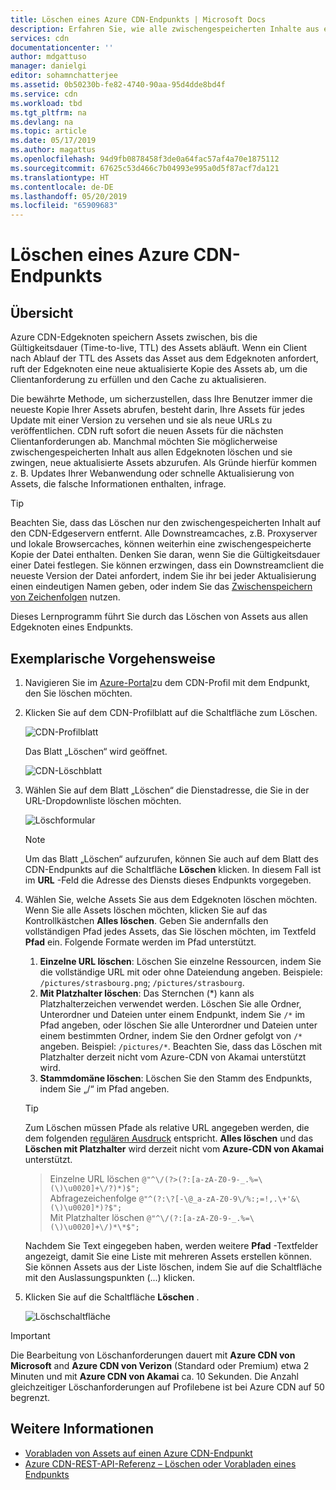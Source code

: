 ```yaml
---
title: Löschen eines Azure CDN-Endpunkts | Microsoft Docs
description: Erfahren Sie, wie alle zwischengespeicherten Inhalte aus einem Azure CDN-Endpunkt gelöscht werden.
services: cdn
documentationcenter: ''
author: mdgattuso
manager: danielgi
editor: sohamnchatterjee
ms.assetid: 0b50230b-fe82-4740-90aa-95d4dde8bd4f
ms.service: cdn
ms.workload: tbd
ms.tgt_pltfrm: na
ms.devlang: na
ms.topic: article
ms.date: 05/17/2019
ms.author: magattus
ms.openlocfilehash: 94d9fb0878458f3de0a64fac57af4a70e1875112
ms.sourcegitcommit: 67625c53d466c7b04993e995a0d5f87acf7da121
ms.translationtype: HT
ms.contentlocale: de-DE
ms.lasthandoff: 05/20/2019
ms.locfileid: "65909683"
---
```

# <a name="purge-an-azure-cdn-endpoint"></a>Löschen eines Azure CDN-Endpunkts
## <a name="overview"></a>Übersicht
Azure CDN-Edgeknoten speichern Assets zwischen, bis die Gültigkeitsdauer (Time-to-live, TTL) des Assets abläuft.  Wenn ein Client nach Ablauf der TTL des Assets das Asset aus dem Edgeknoten anfordert, ruft der Edgeknoten eine neue aktualisierte Kopie des Assets ab, um die Clientanforderung zu erfüllen und den Cache zu aktualisieren.

Die bewährte Methode, um sicherzustellen, dass Ihre Benutzer immer die neueste Kopie Ihrer Assets abrufen, besteht darin, Ihre Assets für jedes Update mit einer Version zu versehen und sie als neue URLs zu veröffentlichen.  CDN ruft sofort die neuen Assets für die nächsten Clientanforderungen ab.  Manchmal möchten Sie möglicherweise zwischengespeicherten Inhalt aus allen Edgeknoten löschen und sie zwingen, neue aktualisierte Assets abzurufen.  Als Gründe hierfür kommen z. B. Updates Ihrer Webanwendung oder schnelle Aktualisierung von Assets, die falsche Informationen enthalten, infrage.

> [!TIP]
> Beachten Sie, dass das Löschen nur den zwischengespeicherten Inhalt auf den CDN-Edgeservern entfernt.  Alle Downstreamcaches, z.B. Proxyserver und lokale Browsercaches, können weiterhin eine zwischengespeicherte Kopie der Datei enthalten.  Denken Sie daran, wenn Sie die Gültigkeitsdauer einer Datei festlegen.  Sie können erzwingen, dass ein Downstreamclient die neueste Version der Datei anfordert, indem Sie ihr bei jeder Aktualisierung einen eindeutigen Namen geben, oder indem Sie das [Zwischenspeichern von Zeichenfolgen](cdn-query-string.md) nutzen.  
> 
> 

Dieses Lernprogramm führt Sie durch das Löschen von Assets aus allen Edgeknoten eines Endpunkts.

## <a name="walkthrough"></a>Exemplarische Vorgehensweise
1. Navigieren Sie im [Azure-Portal](https://portal.azure.com)zu dem CDN-Profil mit dem Endpunkt, den Sie löschen möchten.
2. Klicken Sie auf dem CDN-Profilblatt auf die Schaltfläche zum Löschen.
   
    ![CDN-Profilblatt](./media/cdn-purge-endpoint/cdn-profile-blade.png)
   
    Das Blatt „Löschen“ wird geöffnet.
   
    ![CDN-Löschblatt](./media/cdn-purge-endpoint/cdn-purge-blade.png)
3. Wählen Sie auf dem Blatt „Löschen“ die Dienstadresse, die Sie in der URL-Dropdownliste löschen möchten.
   
    ![Löschformular](./media/cdn-purge-endpoint/cdn-purge-form.png)
   
   > [!NOTE]
   > Um das Blatt „Löschen“ aufzurufen, können Sie auch auf dem Blatt des CDN-Endpunkts auf die Schaltfläche **Löschen** klicken.  In diesem Fall ist im **URL** -Feld die Adresse des Diensts dieses Endpunkts vorgegeben.
   > 
   > 
4. Wählen Sie, welche Assets Sie aus dem Edgeknoten löschen möchten.  Wenn Sie alle Assets löschen möchten, klicken Sie auf das Kontrollkästchen **Alles löschen**.  Geben Sie andernfalls den vollständigen Pfad jedes Assets, das Sie löschen möchten, im Textfeld **Pfad** ein. Folgende Formate werden im Pfad unterstützt.
    1. **Einzelne URL löschen**: Löschen Sie einzelne Ressourcen, indem Sie die vollständige URL mit oder ohne Dateiendung angeben. Beispiele: `/pictures/strasbourg.png`; `/pictures/strasbourg`.
    2. **Mit Platzhalter löschen**: Das Sternchen (\*) kann als Platzhalterzeichen verwendet werden. Löschen Sie alle Ordner, Unterordner und Dateien unter einem Endpunkt, indem Sie `/*` im Pfad angeben, oder löschen Sie alle Unterordner und Dateien unter einem bestimmten Ordner, indem Sie den Ordner gefolgt von `/*` angeben. Beispiel: `/pictures/*`.  Beachten Sie, dass das Löschen mit Platzhalter derzeit nicht vom Azure-CDN von Akamai unterstützt wird. 
    3. **Stammdomäne löschen**: Löschen Sie den Stamm des Endpunkts, indem Sie „/“ im Pfad angeben.
   
   > [!TIP]
   > Zum Löschen müssen Pfade als relative URL angegeben werden, die dem folgenden [regulären Ausdruck](/dotnet/standard/base-types/regular-expression-language-quick-reference) entspricht. **Alles löschen** und das **Löschen mit Platzhalter** wird derzeit nicht vom **Azure-CDN von Akamai** unterstützt.
   > > Einzelne URL löschen `@"^\/(?>(?:[a-zA-Z0-9-_.%=\(\)\u0020]+\/?)*)$";`  
   > > Abfragezeichenfolge `@"^(?:\?[-\@_a-zA-Z0-9\/%:;=!,.\+'&\(\)\u0020]*)?$";`  
   > > Mit Platzhalter löschen `@"^\/(?:[a-zA-Z0-9-_.%=\(\)\u0020]+\/)*\*$";` 
   > 
   > Nachdem Sie Text eingegeben haben, werden weitere **Pfad** -Textfelder angezeigt, damit Sie eine Liste mit mehreren Assets erstellen können.  Sie können Assets aus der Liste löschen, indem Sie auf die Schaltfläche mit den Auslassungspunkten (...) klicken.
   > 
5. Klicken Sie auf die Schaltfläche **Löschen** .
   
    ![Löschschaltfläche](./media/cdn-purge-endpoint/cdn-purge-button.png)

> [!IMPORTANT]
> Die Bearbeitung von Löschanforderungen dauert mit **Azure CDN von Microsoft** and **Azure CDN von Verizon** (Standard oder Premium) etwa 2 Minuten und mit **Azure CDN von Akamai** ca. 10 Sekunden.  Die Anzahl gleichzeitiger Löschanforderungen auf Profilebene ist bei Azure CDN auf 50 begrenzt. 
> 
> 

## <a name="see-also"></a>Weitere Informationen
* [Vorabladen von Assets auf einen Azure CDN-Endpunkt](cdn-preload-endpoint.md)
* [Azure CDN-REST-API-Referenz – Löschen oder Vorabladen eines Endpunkts](/rest/api/cdn/endpoints)

